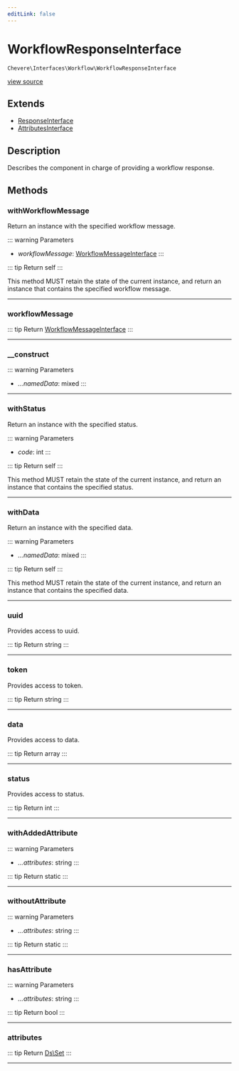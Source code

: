```yaml
---
editLink: false
---
```


# WorkflowResponseInterface

`Chevere\Interfaces\Workflow\WorkflowResponseInterface`

[view source](https://github.com/chevere/chevere/blob/main/src/Chevere/Interfaces/Workflow/WorkflowResponseInterface.php)

## Extends

- [ResponseInterface](../Response/ResponseInterface.md)
- [AttributesInterface](../Common/AttributesInterface.md)

## Description

Describes the component in charge of providing a workflow response.

## Methods

### withWorkflowMessage

Return an instance with the specified workflow message.

::: warning Parameters
- *workflowMessage*: [WorkflowMessageInterface](./WorkflowMessageInterface.md)
:::

::: tip Return
self
:::

This method MUST retain the state of the current instance, and return
an instance that contains the specified workflow message.

---

### workflowMessage

::: tip Return
[WorkflowMessageInterface](./WorkflowMessageInterface.md)
:::

---

### __construct

::: warning Parameters
- *...namedData*: mixed
:::

---

### withStatus

Return an instance with the specified status.

::: warning Parameters
- *code*: int
:::

::: tip Return
self
:::

This method MUST retain the state of the current instance, and return
an instance that contains the specified status.

---

### withData

Return an instance with the specified data.

::: warning Parameters
- *...namedData*: mixed
:::

::: tip Return
self
:::

This method MUST retain the state of the current instance, and return
an instance that contains the specified data.

---

### uuid

Provides access to uuid.

::: tip Return
string
:::

---

### token

Provides access to token.

::: tip Return
string
:::

---

### data

Provides access to data.

::: tip Return
array
:::

---

### status

Provides access to status.

::: tip Return
int
:::

---

### withAddedAttribute

::: warning Parameters
- *...attributes*: string
:::

::: tip Return
static
:::

---

### withoutAttribute

::: warning Parameters
- *...attributes*: string
:::

::: tip Return
static
:::

---

### hasAttribute

::: warning Parameters
- *...attributes*: string
:::

::: tip Return
bool
:::

---

### attributes

::: tip Return
[Ds\Set](https://www.php.net/manual/class.ds\set)
:::

---
